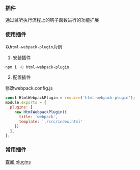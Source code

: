 ### 插件
通过监听执行流程上的钩子函数进行的功能扩展

### 使用插件
以```html-webpack-plugin```为例

1. 安装插件  
```bash
npm i -D html-webpack-plugin
```
2. 配置插件

修改webpack.config.js
```js
const HtmlWebpackPlugin = require('html-webpack-plugin');
module.exports = {
  plugins: [
    new HtmlWebpackPlugin({
      title: 'webpack',
      template: './src/index.html'
    })
  ],
};
```

### 常用插件
[查阅 plugins](https://webpack.js.org/plugins/)  
